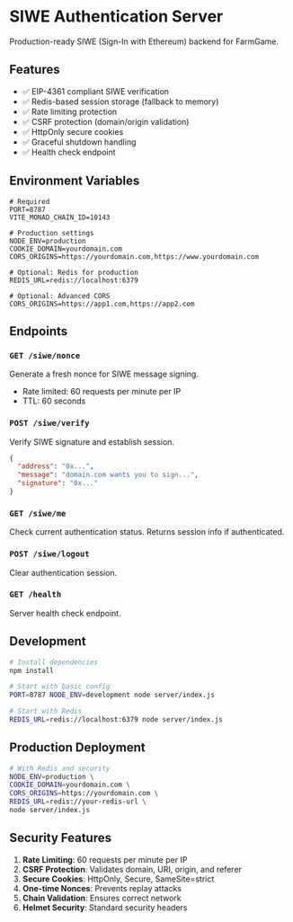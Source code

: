 # SIWE Authentication Server

Production-ready SIWE (Sign-In with Ethereum) backend for FarmGame.

## Features

- ✅ EIP-4361 compliant SIWE verification
- ✅ Redis-based session storage (fallback to memory)
- ✅ Rate limiting protection
- ✅ CSRF protection (domain/origin validation)
- ✅ HttpOnly secure cookies
- ✅ Graceful shutdown handling
- ✅ Health check endpoint

## Environment Variables

```env
# Required
PORT=8787
VITE_MONAD_CHAIN_ID=10143

# Production settings
NODE_ENV=production
COOKIE_DOMAIN=yourdomain.com
CORS_ORIGINS=https://yourdomain.com,https://www.yourdomain.com

# Optional: Redis for production
REDIS_URL=redis://localhost:6379

# Optional: Advanced CORS
CORS_ORIGINS=https://app1.com,https://app2.com
```

## Endpoints

### `GET /siwe/nonce`
Generate a fresh nonce for SIWE message signing.
- Rate limited: 60 requests per minute per IP
- TTL: 60 seconds

### `POST /siwe/verify`
Verify SIWE signature and establish session.
```json
{
  "address": "0x...",
  "message": "domain.com wants you to sign...",
  "signature": "0x..."
}
```

### `GET /siwe/me`
Check current authentication status.
Returns session info if authenticated.

### `POST /siwe/logout`
Clear authentication session.

### `GET /health`
Server health check endpoint.

## Development

```bash
# Install dependencies
npm install

# Start with basic config
PORT=8787 NODE_ENV=development node server/index.js

# Start with Redis
REDIS_URL=redis://localhost:6379 node server/index.js
```

## Production Deployment

```bash
# With Redis and security
NODE_ENV=production \
COOKIE_DOMAIN=yourdomain.com \
CORS_ORIGINS=https://yourdomain.com \
REDIS_URL=redis://your-redis-url \
node server/index.js
```

## Security Features

1. **Rate Limiting**: 60 requests per minute per IP
2. **CSRF Protection**: Validates domain, URI, origin, and referer
3. **Secure Cookies**: HttpOnly, Secure, SameSite=strict
4. **One-time Nonces**: Prevents replay attacks
5. **Chain Validation**: Ensures correct network
6. **Helmet Security**: Standard security headers